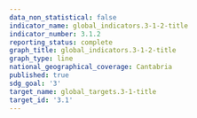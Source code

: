 ```yaml
---
data_non_statistical: false
indicator_name: global_indicators.3-1-2-title
indicator_number: 3.1.2
reporting_status: complete
graph_title: global_indicators.3-1-2-title
graph_type: line
national_geographical_coverage: Cantabria
published: true
sdg_goal: '3'
target_name: global_targets.3-1-title
target_id: '3.1'
---
```

